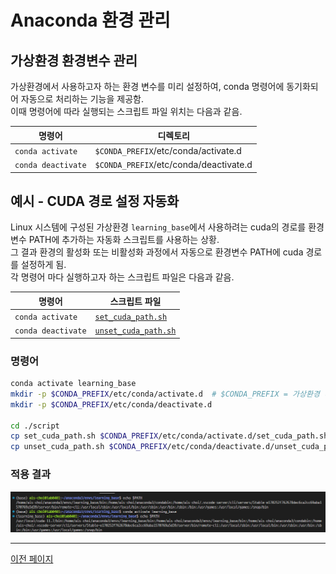 # Anaconda 환경 관리

## 가상환경 환경변수 관리

가상환경에서 사용하고자 하는 환경 변수를 미리 설정하여, conda 명령어에 동기화되어 자동으로 처리하는 기능을 제공함. <br/>
이때 명령어에 따라 실행되는 스크립트 파일 위치는 다음과 같음.<br/>

| 명령어               | 디렉토리                               |
| -------------------- | -------------------------------------- |
| `conda activate`     | `$CONDA_PREFIX`/etc/conda/activate.d   |
| `conda deactivate`   | `$CONDA_PREFIX`/etc/conda/deactivate.d |

## 예시 - CUDA 경로 설정 자동화

Linux 시스템에 구성된 가상환경 `learning_base`에서 사용하려는 cuda의 경로를 환경변수 PATH에 추가하는 자동화 스크립트를 사용하는 상황.<br/>
그 결과 환경의 활성화 또는 비활성화 과정에서 자동으로 환경변수 PATH에 cuda 경로를 설정하게 됨.<br/>
각 명령어 마다 실행하고자 하는 스크립트 파일은 다음과 같음.

| 명령어               | 스크립트 파일                                       |
| -------------------- | --------------------------------------------------- |
| `conda activate`     | [`set_cuda_path.sh`](./script/set_cuda_path.sh)     |
| `conda deactivate`   | [`unset_cuda_path.sh`](./script/unset_cuda_path.sh) |


### 명령어

```bash
conda activate learning_base
mkdir -p $CONDA_PREFIX/etc/conda/activate.d  # $CONDA_PREFIX = 가상환경 디렉토리
mkdir -p $CONDA_PREFIX/etc/conda/deactivate.d

cd ./script
cp set_cuda_path.sh $CONDA_PREFIX/etc/conda/activate.d/set_cuda_path.sh
cp unset_cuda_path.sh $CONDA_PREFIX/etc/conda/deactivate.d/unset_cuda_path.sh
```

### 적용 결과
![결과_이미지](./img_source/saving_environment%20variable_000.png)


------------------------------------------------------------------------------------------------------------
[이전 페이지](.)